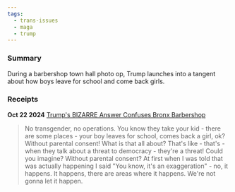 ```yaml
---
tags:
  - trans-issues
  - maga
  - trump
---
```

### Summary

During a barbershop town hall photo op, Trump launches into a tangent about how boys leave for school and come back girls.
### Receipts

**Oct 22 2024** [Trump's BIZARRE Answer Confuses Bronx Barbershop](https://www.youtube.com/watch?v=9xhrVhXY7UY)
>No transgender, no operations. You know they take your kid - there are some places - your boy leaves for school, comes back a girl, ok? Without parental consent! What is that all about? That's like - that's - when they talk about a threat to democracy - they're a threat! Could you imagine? Without parental consent? At first when I was told that was actually happening I said "You know, it's an exaggeration" - no, it happens. It happens, there are areas where it happens. We're not gonna let it happen.